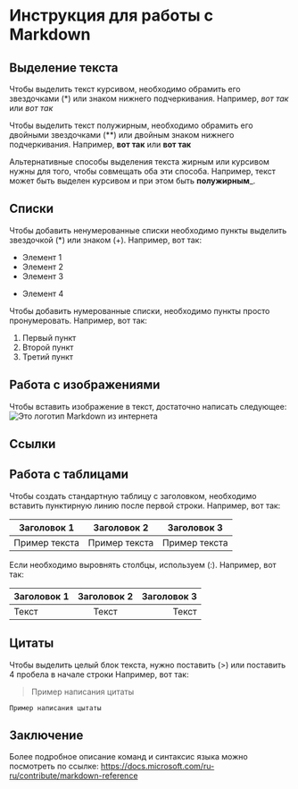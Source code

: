 # Инструкция для работы с Markdown

## Выделение текста

Чтобы выделить текст курсивом, необходимо обрамить его звездочками (*) или знаком нижнего подчеркивания. Например, *вот так* или _вот так_

Чтобы выделить текст полужирным, необходимо обрамить его двойными звездочками (**) или двойным знаком нижнего подчеркивания. Например, **вот так** или __вот так__

Альтернативные способы выделения текста жирным или курсивом нужны для того, чтобы совмещать оба эти способа. Например, текст может быть выделен курсивом и при этом быть **полужирным**_.

## Списки

Чтобы добавить ненумерованные списки необходимо пункты выделить звездочкой (*) или знаком (+).
Например, вот так:
* Элемент 1
* Элемент 2
* Элемент 3
+ Элемент 4

Чтобы добавить нумерованные списки, необходимо пункты просто пронумеровать.
Например, вот так:
1. Первый пункт
2. Второй пункт
3. Третий пункт

## Работа с изображениями

Чтобы вставить изображение в текст, достаточно написать следующее:
![Это логотип Markdown из интернета](LogoMD.jpg)

## Ссылки

## Работа с таблицами

Чтобы создать стандартную таблицу с заголовком, необходимо вставить пунктирную линию после первой строки.
Например, вот так:

|Заголовок 1  | Заголовок 2 | Заголовок 3 |
|-------------|-------------|-------------|
|Пример текста|Пример текста|Пример текста|

Если необходимо выровнять столбцы, используем (:).
Например, вот так:

|Заголовок 1    | Заголовок 2         | Заголовок 3      |
|:-----------------|:----------------:|-----------------:|
|Текст             |Текст             |Текст             |

## Цитаты

Чтобы выделить целый блок текста, нужно поставить (>) или поставить 4 пробела в начале строки
Например, вот так:

>Пример написания цитаты

    Пример написания цытаты

## Заключение

Более подробное описание команд и синтаксис языка можно посмотреть по ссылке:
https://docs.microsoft.com/ru-ru/contribute/markdown-reference
